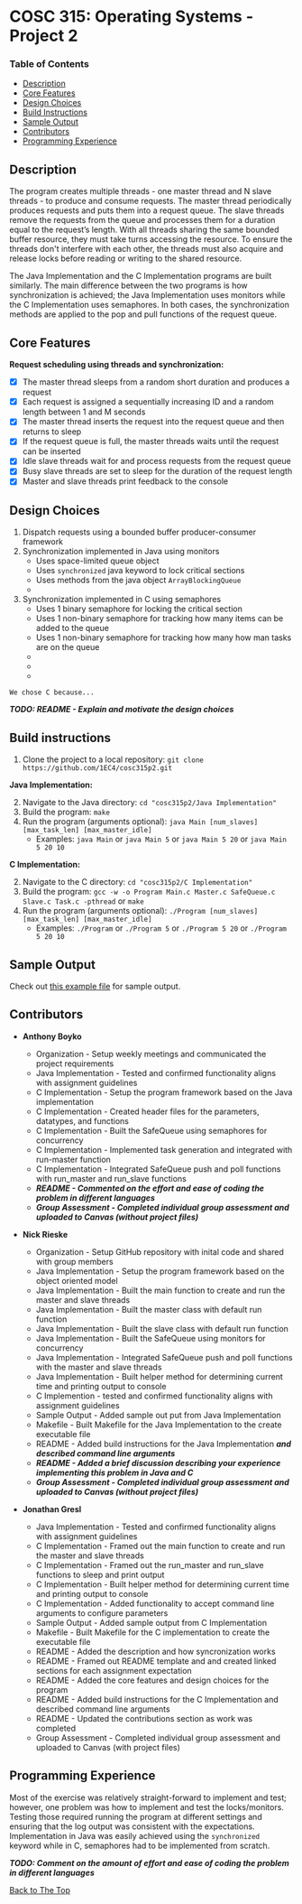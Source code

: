 # COSC 315: Operating Systems - Project 2

### Table of Contents
- [Description](#description)
- [Core Features](#core-features)
- [Design Choices](#design-choices)
- [Build Instructions](#build-instructions)
- [Sample Output](#sample-output)
- [Contributors](#contributors)
- [Programming Experience](#programming-experience)

## Description

The program creates multiple threads - one master thread and N slave threads - to produce and consume requests. The master thread periodically produces requests and puts them into a request queue. The slave threads remove the requests from the queue and processes them for a duration equal to the request’s length. With all threads sharing the same bounded buffer resource, they must take turns accessing the resource. To ensure the threads don't interfere with each other, the threads must also acquire and release locks before reading or writing to the shared resource.

The Java Implementation and the C Implementation programs are built similarly. The main difference between the two programs is how synchronization is achieved; the Java Implementation uses monitors while the C Implementation uses semaphores. In both cases, the synchronization methods are applied to the pop and pull functions of the request queue.

## Core Features
**Request scheduling using threads and synchronization:**
- [x] The master thread sleeps from a random short duration and produces a request
- [x] Each request is assigned a sequentially increasing ID and a random length between 1 and M seconds
- [x] The master thread inserts the request into the request queue and then returns to sleep
- [x] If the request queue is full, the master threads waits until the request can be inserted
- [x] Idle slave threads wait for and process requests from the request queue
- [x] Busy slave threads are set to sleep for the duration of the request length
- [x] Master and slave threads print feedback to the console

## Design Choices
  1. Dispatch requests using a bounded buffer producer-consumer framework
  2. Synchronization implemented in Java using monitors
      - Uses space-limited queue object
      - Uses `synchronized` java keyword to lock critical sections
      - Uses methods from the java object `ArrayBlockingQueue`
      - 
  3. Synchronization implemented in C using semaphores
      - Uses 1 binary semaphore for locking the critical section
      - Uses 1 non-binary semaphore for tracking how many items can be added to the queue
      - Uses 1 non-binary semaphore for tracking how many how man tasks are on the queue
      - 
      - 
      - 
    
    We chose C because...
  **_TODO: README - Explain and motivate the design choices_**
  
## Build instructions

  1. Clone the project to a local repository:   `git clone https://github.com/1EC4/cosc315p2.git`
  
**Java Implementation:**

  2. Navigate to the Java directory: `cd "cosc315p2/Java Implementation"`
  3. Build the program: `make`
  4. Run the program (arguments optional): `java Main [num_slaves] [max_task_len] [max_master_idle]`
        - Examples: `java Main` or `java Main 5` or `java Main 5 20` or `java Main 5 20 10`
  
**C Implementation:**

  2. Navigate to the C directory: `cd "cosc315p2/C Implementation"`
  3. Build the program: `gcc -w -o Program Main.c Master.c SafeQueue.c Slave.c Task.c -pthread` or `make`
  4. Run the program (arguments optional): `./Program [num_slaves] [max_task_len] [max_master_idle]`
        - Examples: `./Program` or `./Program 5` or `./Program 5 20` or `./Program 5 20 10`

## Sample Output
Check out [this example file](sample_output.txt) for sample output.

## Contributors
- **Anthony Boyko**
  - Organization - Setup weekly meetings and communicated the project requirements
  - Java Implementation - Tested and confirmed functionality aligns with assignment guidelines
  - C Implementation - Setup the program framework based on the Java implementation
  - C Implementation - Created header files for the parameters, datatypes, and functions
  - C Implementation - Built the SafeQueue using semaphores for concurrency
  - C Implementation - Implemented task generation and integrated with run-master function
  - C Implementation - Integrated SafeQueue push and poll functions with run_master and run_slave functions
  - **_README - Commented on the effort and ease of coding the problem in different languages_**
  - **_Group Assessment - Completed individual group assessment and uploaded to Canvas (without project files)_**
  
- **Nick Rieske**
  - Organization - Setup GitHub repository with inital code and shared with group members
  - Java Implementation - Setup the program framework based on the object oriented model
  - Java Implementation - Built the main function to create and run the master and slave threads
  - Java Implementation - Built the master class with default run function
  - Java Implementation - Built the slave class with default run function
  - Java Implementation - Built the SafeQueue using monitors for concurrency
  - Java Implementation - Integrated SafeQueue push and poll functions with the master and slave threads
  - Java Implementation - Built helper method for determining current time and printing output to console
  - C Implemention - tested and confirmed functionality aligns with assignment guidelines
  - Sample Output - Added sample out put from Java Implementation
  - Makefile - Built Makefile for the Java Implementation to the create executable file
  - README - Added build instructions for the Java Implementation **_and described command line arguments_**
  - **_README - Added a brief discussion describing your experience implementing this problem in Java and C_**
  - **_Group Assessment - Completed individual group assessment and uploaded to Canvas (without project files)_**

- **Jonathan Gresl**
  - Java Implementation - Tested and confirmed functionality aligns with assignment guidelines
  - C Implementation - Framed out the main function to create and run the master and slave threads
  - C Implementation - Framed out the run_master and run_slave functions to sleep and print output
  - C Implementation - Built helper method for determining current time and printing output to console
  - C Implementation - Added functionality to accept command line arguments to configure parameters
  - Sample Output - Added sample output from C Implementation
  - Makefile - Built Makefile for the C implementation to create the executable file
  - README - Added the description and how syncronization works
  - README - Framed out README template and and created linked sections for each assignment expectation
  - README - Added the core features and design choices for the program
  - README - Added build instructions for the C Implementation and described command line arguments
  - README - Updated the contributions section as work was completed
  - Group Assessment - Completed individual group assessment and uploaded to Canvas (with project files)

## Programming Experience

  Most of the exercise was relatively straight-forward to implement and test; however, one problem was how to implement
and test the locks/monitors. Testing those required running the program at different settings and ensuring that the log 
output was consistent with the expectations. Implementation in Java was easily achieved using the `synchronized` keyword
while in C, semaphores had to be implemented from scratch.

**_TODO: Comment on the amount of effort and ease of coding the problem in different languages_**

[Back to The Top](#cosc-315-operating-systems---project-2)
